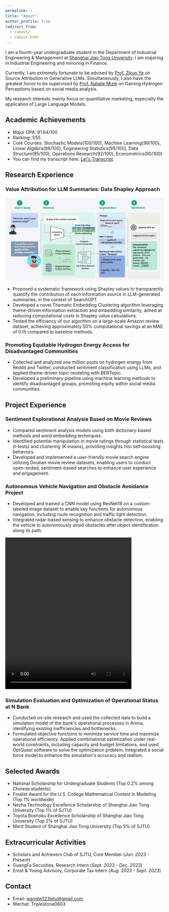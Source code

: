 ```yaml
---
permalink: /
title: "About"
author_profile: true
redirect_from: 
  - /about/
  - /about.html
---
```


<!--
You can find my CV here: [Lei's Curriculum Vitae](../Lei CV.pdf).
-->

I am a fourth-year undergraduate student in the Department of Industrial Engineering & Management at [Shanghai Jiao Tong University](https://en.sjtu.edu.cn/). I am majoring in Industrial Engineering and minoring in Finance.

Currently, I am extremely fortunate to be advised by [Prof. Zikun Ye](https://zikunye.com/) on Source Attribution in Generative LLMs. Simultaneously, I also have the greatest honor to be supervised by [Prof. Natalie Mizik](https://foster.uw.edu/faculty-research/directory/natalie-mizik/) on Gaining Hydrogen Perceptions based on social media analysis. 

My research interests mainly focus on quantitative marketing, especially the application of Large Language Models.

Academic Achievements
------
* Major GPA: 91.64/100
* Ranking: 1/55
* Core Courses: Stochastic Models(100/100), Machine Learning(99/100), Linear Algebra(98/100), Engineering Statistics(95/100), Data Structure(95/100), Operations Research(92/100), Econometrics(90/100)
* You can find my transcript here: [Lei's Transcript](../files/Transcript.pdf).


Research Experience
------
### Value Attribution for LLM Summaries: Data Shapley Approach                   

<img src="../framework.png" alt="Profile Picture" width="800" height="auto">


* Proposed a systematic framework using Shapley values to transparently quantify the contribution of each
information source in LLM-generated summaries, in the context of SearchGPT.
* Developed a novel Thematic Embedding Clustering algorithm leveraging theme-driven information extraction and
embedding similarity, aimed at reducing computational costs in Shapley value calculations.
* Tested the efficiency of our algorithm on a large-scale Amazon review dataset, achieving approximately 50%
computational savings at an MAE of 0.15 compared to baseline methods.

### Promoting Equitable Hydrogen Energy Access for Disadvantaged Communities             

* Collected and analyzed one million posts on hydrogen energy from Reddit and Twitter, conducted sentiment
classification using LLMs, and applied theme-driven topic modeling with BERTopic.
* Developed a preliminary pipeline using machine learning methods to identify disadvantaged groups, promoting
equity within social media communities.


Project Experience
------

### Sentiment Explorational Analysis Based on Movie Reviews            

* Compared sentiment analysis models using both dictionary-based methods and word embedding techniques.
* Identified potential manipulation in movie ratings through statistical tests (t-tests) and clustering (K-means),
providing insights into self-boosting behaviors.
* Developed and implemented a user-friendly movie search engine utilizing Douban movie review datasets, enabling users to conduct open-ended, sentiment-based searches to enhance user experience and engagement.


### Autonomous Vehicle Navigation and Obstacle Avoidance Project                   

* Developed and trained a CNN model using ResNet18 on a custom-labeled image dataset to enable key functions for autonomous navigation, including route recognition and traffic light detection.
* Integrated radar-based sensing to enhance obstacle detection, enabling the vehicle to autonomously avoid obstacles after object identification along its path.

<video width="400" height="480" controls>
  <source src="../files/self_driving_video.mp4" type="video/mp4">
  Your browser does not support the video tag.
</video>

### Simulation Evaluation and Optimization of Operational Status at N Bank

* Conducted on-site research and used the collected data to build a simulation model of the bank's operational processes in Arena, identifying existing inefficiencies and bottlenecks.
* Formulated objective functions to minimize service time and maximize operational efficiency. Applied combinatorial optimization under real-world constraints, including capacity and budget limitations, and used OptQuest software to solve the optimization problem. Integrated a social force model to enhance the simulation's accuracy and realism.


Selected Awards
------
* National Scholarship for Undergraduate Students (Top 0.2% among Chinese students)
* Finalist Award for the U.S. College Mathematical Contest in Modeling (Top 1% worldwide)
* Nezha Technology Excellence Scholarship of Shanghai Jiao Tong University (Top 1% of SJTU)
* Toyota Boshoku Excellence Scholarship of Shanghai Jiao Tong University (Top 2% of SJTU)
* Merit Student of Shanghai Jiao Tong University (Top 5% of SJTU)


Extracurricular Activities
------
* Scholars and Achievers Club of SJTU, Core Member                                                 (_Jun. 2023 - Present_)
* GuangFa Securities, Research Intern                                                  (_Sept. 2023 - Dec. 2023_)
* Ernst & Young Advisory, Corporate Tax Intern                                 (_Aug. 2023 - Sept. 2023_)

Contact
------
* Email: wanglei123sjtu@gmail.com
* Wechat: Triplestone0603
